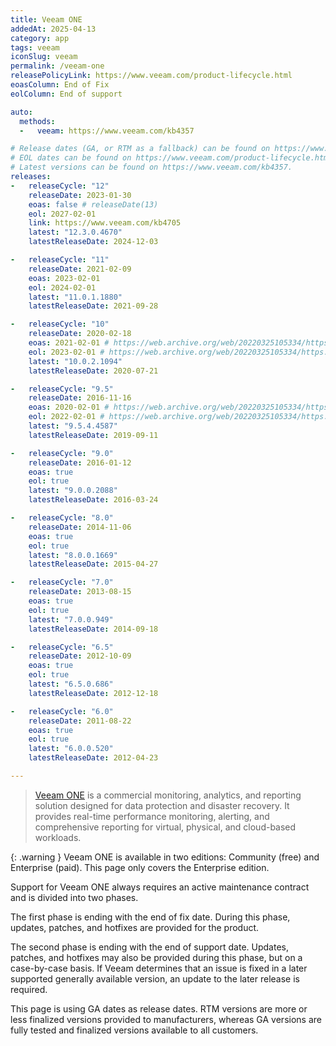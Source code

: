 ```yaml
---
title: Veeam ONE
addedAt: 2025-04-13
category: app
tags: veeam
iconSlug: veeam
permalink: /veeam-one
releasePolicyLink: https://www.veeam.com/product-lifecycle.html
eoasColumn: End of Fix
eolColumn: End of support

auto:
  methods:
  -   veeam: https://www.veeam.com/kb4357

# Release dates (GA, or RTM as a fallback) can be found on https://www.veeam.com/kb4357.
# EOL dates can be found on https://www.veeam.com/product-lifecycle.html.
# Latest versions can be found on https://www.veeam.com/kb4357.
releases:
-   releaseCycle: "12"
    releaseDate: 2023-01-30
    eoas: false # releaseDate(13)
    eol: 2027-02-01
    link: https://www.veeam.com/kb4705
    latest: "12.3.0.4670"
    latestReleaseDate: 2024-12-03

-   releaseCycle: "11"
    releaseDate: 2021-02-09
    eoas: 2023-02-01
    eol: 2024-02-01
    latest: "11.0.1.1880"
    latestReleaseDate: 2021-09-28

-   releaseCycle: "10"
    releaseDate: 2020-02-18
    eoas: 2021-02-01 # https://web.archive.org/web/20220325105334/https://www.veeam.com/product-lifecycle.html
    eol: 2023-02-01 # https://web.archive.org/web/20220325105334/https://www.veeam.com/product-lifecycle.html
    latest: "10.0.2.1094"
    latestReleaseDate: 2020-07-21

-   releaseCycle: "9.5"
    releaseDate: 2016-11-16
    eoas: 2020-02-01 # https://web.archive.org/web/20220325105334/https://www.veeam.com/product-lifecycle.html
    eol: 2022-02-01 # https://web.archive.org/web/20220325105334/https://www.veeam.com/product-lifecycle.html
    latest: "9.5.4.4587"
    latestReleaseDate: 2019-09-11

-   releaseCycle: "9.0"
    releaseDate: 2016-01-12
    eoas: true
    eol: true
    latest: "9.0.0.2088"
    latestReleaseDate: 2016-03-24

-   releaseCycle: "8.0"
    releaseDate: 2014-11-06
    eoas: true
    eol: true
    latest: "8.0.0.1669"
    latestReleaseDate: 2015-04-27

-   releaseCycle: "7.0"
    releaseDate: 2013-08-15
    eoas: true
    eol: true
    latest: "7.0.0.949"
    latestReleaseDate: 2014-09-18

-   releaseCycle: "6.5"
    releaseDate: 2012-10-09
    eoas: true
    eol: true
    latest: "6.5.0.686"
    latestReleaseDate: 2012-12-18

-   releaseCycle: "6.0"
    releaseDate: 2011-08-22
    eoas: true
    eol: true
    latest: "6.0.0.520"
    latestReleaseDate: 2012-04-23

---
```


> [Veeam ONE](https://www.veeam.com/products/veeam-data-platform/monitoring-analytics.html) is a commercial monitoring,
> analytics, and reporting solution designed for data protection and disaster recovery. It provides real-time
> performance monitoring, alerting, and comprehensive reporting for virtual, physical, and cloud-based workloads.

{: .warning }
Veeam ONE is available in two editions: Community (free) and Enterprise (paid).
This page only covers the Enterprise edition.

Support for Veeam ONE always requires an active maintenance contract and is divided into two phases.

The first phase is ending with the end of fix date. During this phase, updates, patches, and hotfixes
are provided for the product.

The second phase is ending with the end of support date. Updates, patches, and hotfixes may also be
provided during this phase, but on a case-by-case basis. If Veeam determines that an issue is fixed
in a later supported generally available version, an update to the later release is required.

This page is using GA dates as release dates. RTM versions are more or less finalized versions
provided to manufacturers, whereas GA versions are fully tested and finalized versions available
to all customers.

